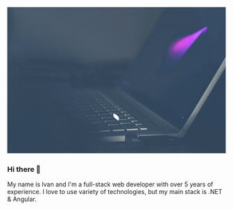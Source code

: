 <img src="animation.gif" alt="Ivan Medic motion gif" />

### Hi there 👋

My name is Ivan and I'm a full-stack web developer with over 5 years of experience.
I love to use variety of technologies, but my main stack is .NET & Angular.
